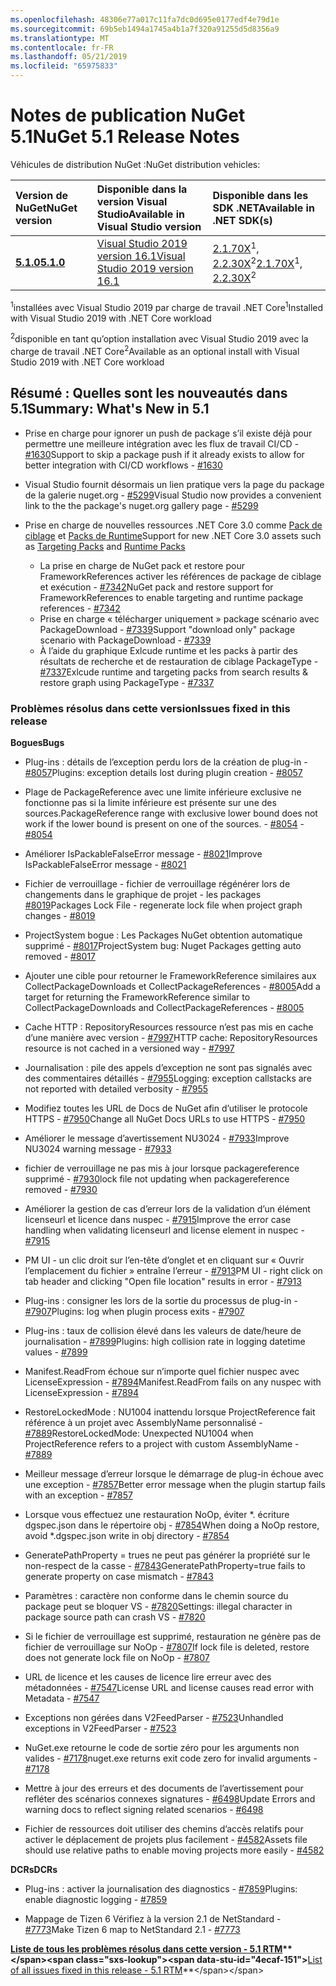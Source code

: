 ```yaml
---
ms.openlocfilehash: 48306e77a017c11fa7dc0d695e0177edf4e79d1e
ms.sourcegitcommit: 69b5eb1494a1745a4b1a7f320a91255d5d8356a9
ms.translationtype: MT
ms.contentlocale: fr-FR
ms.lasthandoff: 05/21/2019
ms.locfileid: "65975833"
---
```

# <a name="nuget-51-release-notes"></a><span data-ttu-id="4ecaf-101">Notes de publication NuGet 5.1</span><span class="sxs-lookup"><span data-stu-id="4ecaf-101">NuGet 5.1 Release Notes</span></span>

<span data-ttu-id="4ecaf-102">Véhicules de distribution NuGet :</span><span class="sxs-lookup"><span data-stu-id="4ecaf-102">NuGet distribution vehicles:</span></span>

| <span data-ttu-id="4ecaf-103">Version de NuGet</span><span class="sxs-lookup"><span data-stu-id="4ecaf-103">NuGet version</span></span> | <span data-ttu-id="4ecaf-104">Disponible dans la version Visual Studio</span><span class="sxs-lookup"><span data-stu-id="4ecaf-104">Available in Visual Studio version</span></span>| <span data-ttu-id="4ecaf-105">Disponible dans les SDK .NET</span><span class="sxs-lookup"><span data-stu-id="4ecaf-105">Available in .NET SDK(s)</span></span>|
|:---|:---|:---|
| [<span data-ttu-id="4ecaf-106">**5.1.0**</span><span class="sxs-lookup"><span data-stu-id="4ecaf-106">**5.1.0**</span></span>](https://nuget.org/downloads) | [<span data-ttu-id="4ecaf-107">Visual Studio 2019 version 16.1</span><span class="sxs-lookup"><span data-stu-id="4ecaf-107">Visual Studio 2019 version 16.1</span></span>](https://visualstudio.microsoft.com/downloads/) | <span data-ttu-id="4ecaf-108">[2.1.70X](https://dotnet.microsoft.com/download/dotnet-core/2.1)<sup>1</sup>, [2.2.30X](https://dotnet.microsoft.com/download/dotnet-core/2.2)<sup>2</sup></span><span class="sxs-lookup"><span data-stu-id="4ecaf-108">[2.1.70X](https://dotnet.microsoft.com/download/dotnet-core/2.1)<sup>1</sup>, [2.2.30X](https://dotnet.microsoft.com/download/dotnet-core/2.2)<sup>2</sup></span></span> |

<span data-ttu-id="4ecaf-109"><sup>1</sup>installées avec Visual Studio 2019 par charge de travail .NET Core</span><span class="sxs-lookup"><span data-stu-id="4ecaf-109"><sup>1</sup>Installed with Visual Studio 2019 with .NET Core workload</span></span> 

<span data-ttu-id="4ecaf-110"><sup>2</sup>disponible en tant qu’option installation avec Visual Studio 2019 avec la charge de travail .NET Core</span><span class="sxs-lookup"><span data-stu-id="4ecaf-110"><sup>2</sup>Available as an optional install with Visual Studio 2019 with .NET Core workload</span></span>

## <a name="summary-whats-new-in-51"></a><span data-ttu-id="4ecaf-111">Résumé : Quelles sont les nouveautés dans 5.1</span><span class="sxs-lookup"><span data-stu-id="4ecaf-111">Summary: What's New in 5.1</span></span>

* <span data-ttu-id="4ecaf-112">Prise en charge pour ignorer un push de package s’il existe déjà pour permettre une meilleure intégration avec les flux de travail CI/CD - [#1630](https://github.com/NuGet/Home/issues/1630#issuecomment-483461100)</span><span class="sxs-lookup"><span data-stu-id="4ecaf-112">Support to skip a package push if it already exists to allow for better integration with CI/CD workflows - [#1630](https://github.com/NuGet/Home/issues/1630#issuecomment-483461100)</span></span>

* <span data-ttu-id="4ecaf-113">Visual Studio fournit désormais un lien pratique vers la page du package de la galerie nuget.org - [#5299](https://github.com/NuGet/Home/issues/5299#issuecomment-494458510)</span><span class="sxs-lookup"><span data-stu-id="4ecaf-113">Visual Studio now provides a convenient link to the the package's nuget.org gallery page - [#5299](https://github.com/NuGet/Home/issues/5299#issuecomment-494458510)</span></span>

* <span data-ttu-id="4ecaf-114">Prise en charge de nouvelles ressources .NET Core 3.0 comme [Pack de ciblage](https://github.com/dotnet/cli/issues/10006) et [Packs de Runtime](https://github.com/dotnet/cli/issues/10007)</span><span class="sxs-lookup"><span data-stu-id="4ecaf-114">Support for new .NET Core 3.0 assets such as [Targeting Packs](https://github.com/dotnet/cli/issues/10006) and [Runtime Packs](https://github.com/dotnet/cli/issues/10007)</span></span>
  * <span data-ttu-id="4ecaf-115">La prise en charge de NuGet pack et restore pour FrameworkReferences activer les références de package de ciblage et exécution - [#7342](https://github.com/NuGet/Home/issues/7342)</span><span class="sxs-lookup"><span data-stu-id="4ecaf-115">NuGet pack and restore support for FrameworkReferences to enable targeting and runtime package references - [#7342](https://github.com/NuGet/Home/issues/7342)</span></span>
  * <span data-ttu-id="4ecaf-116">Prise en charge « télécharger uniquement » package scénario avec PackageDownload - [#7339](https://github.com/NuGet/Home/issues/7339)</span><span class="sxs-lookup"><span data-stu-id="4ecaf-116">Support "download only" package scenario with PackageDownload - [#7339](https://github.com/NuGet/Home/issues/7339)</span></span>
  * <span data-ttu-id="4ecaf-117">À l’aide du graphique Exlcude runtime et les packs à partir des résultats de recherche et de restauration de ciblage PackageType - [#7337](https://github.com/NuGet/Home/issues/7337)</span><span class="sxs-lookup"><span data-stu-id="4ecaf-117">Exlcude runtime and targeting packs from search results & restore graph using PackageType - [#7337](https://github.com/NuGet/Home/issues/7337)</span></span>

### <a name="issues-fixed-in-this-release"></a><span data-ttu-id="4ecaf-118">Problèmes résolus dans cette version</span><span class="sxs-lookup"><span data-stu-id="4ecaf-118">Issues fixed in this release</span></span>

<span data-ttu-id="4ecaf-119">**Bogues**</span><span class="sxs-lookup"><span data-stu-id="4ecaf-119">**Bugs**</span></span>

* <span data-ttu-id="4ecaf-120">Plug-ins : détails de l’exception perdu lors de la création de plug-in - [#8057](https://github.com/NuGet/Home/issues/8057)</span><span class="sxs-lookup"><span data-stu-id="4ecaf-120">Plugins:  exception details lost during plugin creation - [#8057](https://github.com/NuGet/Home/issues/8057)</span></span>

* <span data-ttu-id="4ecaf-121">Plage de PackageReference avec une limite inférieure exclusive ne fonctionne pas si la limite inférieure est présente sur une des sources.</span><span class="sxs-lookup"><span data-stu-id="4ecaf-121">PackageReference range with exclusive lower bound does not work if the lower bound is present on one of the sources.</span></span><span data-ttu-id="4ecaf-122"> - [#8054](https://github.com/NuGet/Home/issues/8054)</span><span class="sxs-lookup"><span data-stu-id="4ecaf-122"> - [#8054](https://github.com/NuGet/Home/issues/8054)</span></span>

* <span data-ttu-id="4ecaf-123">Améliorer IsPackableFalseError message - [#8021](https://github.com/NuGet/Home/issues/8021)</span><span class="sxs-lookup"><span data-stu-id="4ecaf-123">Improve IsPackableFalseError message - [#8021](https://github.com/NuGet/Home/issues/8021)</span></span>

* <span data-ttu-id="4ecaf-124">Fichier de verrouillage - fichier de verrouillage régénérer lors de changements dans le graphique de projet - les packages [#8019](https://github.com/NuGet/Home/issues/8019)</span><span class="sxs-lookup"><span data-stu-id="4ecaf-124">Packages Lock File - regenerate lock file when project graph changes - [#8019](https://github.com/NuGet/Home/issues/8019)</span></span>

* <span data-ttu-id="4ecaf-125">ProjectSystem bogue : Les Packages NuGet obtention automatique supprimé - [#8017](https://github.com/NuGet/Home/issues/8017)</span><span class="sxs-lookup"><span data-stu-id="4ecaf-125">ProjectSystem bug: Nuget Packages getting auto removed - [#8017](https://github.com/NuGet/Home/issues/8017)</span></span>

* <span data-ttu-id="4ecaf-126">Ajouter une cible pour retourner le FrameworkReference similaires aux CollectPackageDownloads et CollectPackageReferences - [#8005](https://github.com/NuGet/Home/issues/8005)</span><span class="sxs-lookup"><span data-stu-id="4ecaf-126">Add a target for returning the FrameworkReference similar to CollectPackageDownloads and CollectPackageReferences - [#8005](https://github.com/NuGet/Home/issues/8005)</span></span>

* <span data-ttu-id="4ecaf-127">Cache HTTP :  RepositoryResources ressource n’est pas mis en cache d’une manière avec version - [#7997](https://github.com/NuGet/Home/issues/7997)</span><span class="sxs-lookup"><span data-stu-id="4ecaf-127">HTTP cache:  RepositoryResources resource is not cached in a versioned way - [#7997](https://github.com/NuGet/Home/issues/7997)</span></span>

* <span data-ttu-id="4ecaf-128">Journalisation : pile des appels d’exception ne sont pas signalés avec des commentaires détaillés - [#7955](https://github.com/NuGet/Home/issues/7955)</span><span class="sxs-lookup"><span data-stu-id="4ecaf-128">Logging:  exception callstacks are not reported with detailed verbosity - [#7955](https://github.com/NuGet/Home/issues/7955)</span></span>

* <span data-ttu-id="4ecaf-129">Modifiez toutes les URL de Docs de NuGet afin d’utiliser le protocole HTTPS - [#7950](https://github.com/NuGet/Home/issues/7950)</span><span class="sxs-lookup"><span data-stu-id="4ecaf-129">Change all NuGet Docs URLs to use HTTPS - [#7950](https://github.com/NuGet/Home/issues/7950)</span></span>

* <span data-ttu-id="4ecaf-130">Améliorer le message d’avertissement NU3024 - [#7933](https://github.com/NuGet/Home/issues/7933)</span><span class="sxs-lookup"><span data-stu-id="4ecaf-130">Improve NU3024 warning message - [#7933](https://github.com/NuGet/Home/issues/7933)</span></span>

* <span data-ttu-id="4ecaf-131">fichier de verrouillage ne pas mis à jour lorsque packagereference supprimé - [#7930](https://github.com/NuGet/Home/issues/7930)</span><span class="sxs-lookup"><span data-stu-id="4ecaf-131">lock file not updating when packagereference removed - [#7930](https://github.com/NuGet/Home/issues/7930)</span></span>

* <span data-ttu-id="4ecaf-132">Améliorer la gestion de cas d’erreur lors de la validation d’un élément licenseurl et licence dans nuspec - [#7915](https://github.com/NuGet/Home/issues/7915)</span><span class="sxs-lookup"><span data-stu-id="4ecaf-132">Improve the error case handling when validating licenseurl and license element in nuspec - [#7915](https://github.com/NuGet/Home/issues/7915)</span></span>

* <span data-ttu-id="4ecaf-133">PM UI - un clic droit sur l’en-tête d’onglet et en cliquant sur « Ouvrir l’emplacement du fichier » entraîne l’erreur - [#7913](https://github.com/NuGet/Home/issues/7913)</span><span class="sxs-lookup"><span data-stu-id="4ecaf-133">PM UI - right click on tab header and clicking "Open file location" results in error - [#7913](https://github.com/NuGet/Home/issues/7913)</span></span>

* <span data-ttu-id="4ecaf-134">Plug-ins : consigner les lors de la sortie du processus de plug-in - [#7907](https://github.com/NuGet/Home/issues/7907)</span><span class="sxs-lookup"><span data-stu-id="4ecaf-134">Plugins:  log when plugin process exits - [#7907](https://github.com/NuGet/Home/issues/7907)</span></span>

* <span data-ttu-id="4ecaf-135">Plug-ins : taux de collision élevé dans les valeurs de date/heure de journalisation - [#7899](https://github.com/NuGet/Home/issues/7899)</span><span class="sxs-lookup"><span data-stu-id="4ecaf-135">Plugins:  high collision rate in logging datetime values - [#7899](https://github.com/NuGet/Home/issues/7899)</span></span>

* <span data-ttu-id="4ecaf-136">Manifest.ReadFrom échoue sur n’importe quel fichier nuspec avec LicenseExpression - [#7894](https://github.com/NuGet/Home/issues/7894)</span><span class="sxs-lookup"><span data-stu-id="4ecaf-136">Manifest.ReadFrom fails on any nuspec with LicenseExpression - [#7894](https://github.com/NuGet/Home/issues/7894)</span></span>

* <span data-ttu-id="4ecaf-137">RestoreLockedMode : NU1004 inattendu lorsque ProjectReference fait référence à un projet avec AssemblyName personnalisé - [#7889](https://github.com/NuGet/Home/issues/7889)</span><span class="sxs-lookup"><span data-stu-id="4ecaf-137">RestoreLockedMode: Unexpected NU1004 when ProjectReference refers to a project with custom AssemblyName - [#7889](https://github.com/NuGet/Home/issues/7889)</span></span>

* <span data-ttu-id="4ecaf-138">Meilleur message d’erreur lorsque le démarrage de plug-in échoue avec une exception - [#7857](https://github.com/NuGet/Home/issues/7857)</span><span class="sxs-lookup"><span data-stu-id="4ecaf-138">Better error message when the plugin startup fails with an exception - [#7857](https://github.com/NuGet/Home/issues/7857)</span></span>

* <span data-ttu-id="4ecaf-139">Lorsque vous effectuez une restauration NoOp, éviter \*. écriture dgspec.json dans le répertoire obj - [#7854](https://github.com/NuGet/Home/issues/7854)</span><span class="sxs-lookup"><span data-stu-id="4ecaf-139">When doing a NoOp restore, avoid \*.dgspec.json write in obj directory - [#7854](https://github.com/NuGet/Home/issues/7854)</span></span>

* <span data-ttu-id="4ecaf-140">GeneratePathProperty = trues ne peut pas générer la propriété sur le non-respect de la casse - [#7843](https://github.com/NuGet/Home/issues/7843)</span><span class="sxs-lookup"><span data-stu-id="4ecaf-140">GeneratePathProperty=true fails to generate property on case mismatch - [#7843](https://github.com/NuGet/Home/issues/7843)</span></span>

* <span data-ttu-id="4ecaf-141">Paramètres : caractère non conforme dans le chemin source du package peut se bloquer VS - [#7820](https://github.com/NuGet/Home/issues/7820)</span><span class="sxs-lookup"><span data-stu-id="4ecaf-141">Settings:  illegal character in package source path can crash VS - [#7820](https://github.com/NuGet/Home/issues/7820)</span></span>

* <span data-ttu-id="4ecaf-142">Si le fichier de verrouillage est supprimé, restauration ne génère pas de fichier de verrouillage sur NoOp - [#7807](https://github.com/NuGet/Home/issues/7807)</span><span class="sxs-lookup"><span data-stu-id="4ecaf-142">If lock file is deleted, restore does not generate lock file on NoOp  - [#7807](https://github.com/NuGet/Home/issues/7807)</span></span>

* <span data-ttu-id="4ecaf-143">URL de licence et les causes de licence lire erreur avec des métadonnées - [#7547](https://github.com/NuGet/Home/issues/7547)</span><span class="sxs-lookup"><span data-stu-id="4ecaf-143">License URL and license causes read error with Metadata - [#7547](https://github.com/NuGet/Home/issues/7547)</span></span>

* <span data-ttu-id="4ecaf-144">Exceptions non gérées dans V2FeedParser - [#7523](https://github.com/NuGet/Home/issues/7523)</span><span class="sxs-lookup"><span data-stu-id="4ecaf-144">Unhandled exceptions in V2FeedParser - [#7523](https://github.com/NuGet/Home/issues/7523)</span></span>

* <span data-ttu-id="4ecaf-145">NuGet.exe retourne le code de sortie zéro pour les arguments non valides - [#7178](https://github.com/NuGet/Home/issues/7178)</span><span class="sxs-lookup"><span data-stu-id="4ecaf-145">nuget.exe returns exit code zero for invalid arguments - [#7178](https://github.com/NuGet/Home/issues/7178)</span></span>

* <span data-ttu-id="4ecaf-146">Mettre à jour des erreurs et des documents de l’avertissement pour refléter des scénarios connexes signatures - [#6498](https://github.com/NuGet/Home/issues/6498)</span><span class="sxs-lookup"><span data-stu-id="4ecaf-146">Update Errors and warning docs to reflect signing related scenarios - [#6498](https://github.com/NuGet/Home/issues/6498)</span></span>

* <span data-ttu-id="4ecaf-147">Fichier de ressources doit utiliser des chemins d’accès relatifs pour activer le déplacement de projets plus facilement - [#4582](https://github.com/NuGet/Home/issues/4582)</span><span class="sxs-lookup"><span data-stu-id="4ecaf-147">Assets file should use relative paths to enable moving projects more easily - [#4582](https://github.com/NuGet/Home/issues/4582)</span></span>

<span data-ttu-id="4ecaf-148">**DCRs**</span><span class="sxs-lookup"><span data-stu-id="4ecaf-148">**DCRs**</span></span>

* <span data-ttu-id="4ecaf-149">Plug-ins : activer la journalisation des diagnostics - [#7859](https://github.com/NuGet/Home/issues/7859)</span><span class="sxs-lookup"><span data-stu-id="4ecaf-149">Plugins:  enable diagnostic logging - [#7859](https://github.com/NuGet/Home/issues/7859)</span></span>

* <span data-ttu-id="4ecaf-150">Mappage de Tizen 6 Vérifiez à la version 2.1 de NetStandard - [#7773](https://github.com/NuGet/Home/issues/7773)</span><span class="sxs-lookup"><span data-stu-id="4ecaf-150">Make Tizen 6 map to NetStandard 2.1 - [#7773](https://github.com/NuGet/Home/issues/7773)</span></span>

<span data-ttu-id="4ecaf-151">**[Liste de tous les problèmes résolus dans cette version - 5.1 RTM](https://github.com/nuget/home/issues?q=is%3Aissue+is%3Aclosed+milestone%3A%225.1")**</span><span class="sxs-lookup"><span data-stu-id="4ecaf-151">**[List of all issues fixed in this release - 5.1 RTM](https://github.com/nuget/home/issues?q=is%3Aissue+is%3Aclosed+milestone%3A%225.1")**</span></span>

